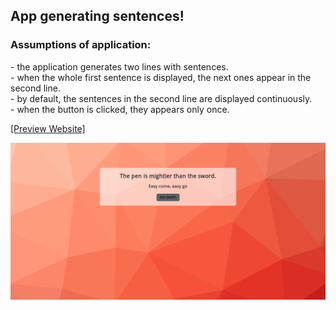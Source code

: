 
<h2>App generating sentences!</h2>

<h3>Assumptions of application:</h3>
- the application generates two lines with sentences.</br>
- when the whole first sentence is displayed, the next ones appear in the second line.</br>
- by default, the sentences in the second line are displayed continuously.</br>
- when the button is clicked, they appears only once.</br>




[[Preview Website]](https://orszolka108.github.io/sentences/)

![Image](https://github.com/orszolka108/sentences/blob/master/images/screen.png)

